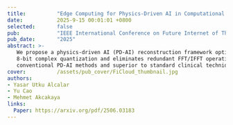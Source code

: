 ```yaml
---
title:          "Edge Computing for Physics-Driven AI in Computational MRI: A Feasibility Study"
date:           2025-9-15 00:01:01 +0800
selected:       false
pub:            "IEEE International Conference on Future Internet of Things and Cloud (FiCloud)"
pub_date:       "2025"
abstract: >-
   We propose a physics-driven AI (PD-AI) reconstruction framework optimized for FPGA-based edge computing to address the massive data demands of high-resolution MRI. Our approach leverages 
   8-bit complex quantization and eliminates redundant FFT/IFFT operations, improving hardware efficiency without sacrificing reconstruction quality. Results demonstrate performance comparable to 
   conventional PD-AI methods and superior to standard clinical techniques, enabling high-resolution MRI on resource-constrained devices.
cover:          /assets/pub_cover/FiCloud_thumbnail.jpg
authors:
- Yasar Utku Alcalar
- Yu Cao
- Mehmet Akcakaya
links:
  Paper: https://arxiv.org/pdf/2506.03183
---
```

